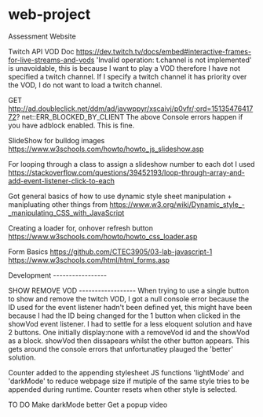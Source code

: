# web-project
Assessment Website



Twitch API VOD Doc
https://dev.twitch.tv/docs/embed#interactive-frames-for-live-streams-and-vods
'Invalid operation: t.channel is not implemented' is unavoidable, this is because
I want to play a VOD therefore I have not specified a twitch channel.
If I specify a twitch channel it has priority over the VOD, I do not want to load
a twitch channel.

GET http://ad.doubleclick.net/ddm/ad/javwppyr/xscaivj/p0vfr/;ord=1513547641772? net::ERR_BLOCKED_BY_CLIENT
The above Console errors happen if you have adblock enabled. This is fine.

SlideShow for bulldog images
https://www.w3schools.com/howto/howto_js_slideshow.asp

For looping through a class to assign a slideshow number to each dot I used
https://stackoverflow.com/questions/39452193/loop-through-array-and-add-event-listener-click-to-each

Got general basics of how to use dynamic style sheet manipulation + manipluating other things from
https://www.w3.org/wiki/Dynamic_style_-_manipulating_CSS_with_JavaScript

Creating a loader for, onhover refresh button
https://www.w3schools.com/howto/howto_css_loader.asp

Form Basics
https://github.com/CTEC3905/03-lab-javascript-1
https://www.w3schools.com/html/html_forms.asp

Development -----------------

SHOW REMOVE VOD ------------------
When trying to use a single button to show and remove the twitch VOD, I got a null console error because the
ID used for the event listener hadn't been defined yet, this might have been because I had the ID being changed 
for the 1 button when clicked in the showVod event listener. 
I had to settle for a less eloquent solution and have 2 buttons.
One initially display:none with a removeVod id and the showVod as a block.
showVod then dissapears whilst the other button appears. This gets around the console errors that unfortunatley 
plauged the 'better' solution.

Counter added to the appending stylesheet JS functions 'lightMode' and 'darkMode' 
to reduce webpage size if mutiple of the same style tries to be appended during runtime.
Counter resets when other style is selected.

TO DO 
Make darkMode better
Get a popup video